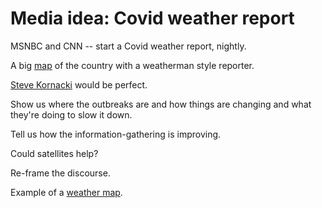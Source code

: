 # Media idea: Covid weather report
MSNBC and CNN -- start a Covid weather report, nightly.

A big <a href="https://en.wikipedia.org/wiki/Weather_map">map</a> of the country with a weatherman style reporter.

<a href="https://twitter.com/SteveKornacki">Steve Kornacki</a> would be perfect.

Show us where the outbreaks are and how things are changing and what they're doing to slow it down.

Tell us how the information-gathering is improving. 

Could satellites help?

Re-frame the discourse.

Example of a <a href="https://en.wikipedia.org/wiki/Weather_map">weather map</a>.

